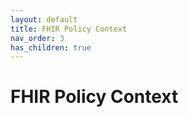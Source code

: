 ```yaml
---
layout: default
title: FHIR Policy Context
nav_order: 3
has_children: true
---
```


# FHIR Policy Context
